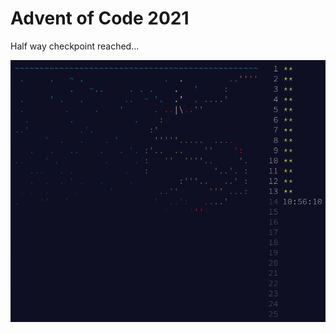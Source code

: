 # Advent of Code 2021

Half way checkpoint reached...

![AoC 2021 Calendar](../images/aoc_2021_calendar.png)

